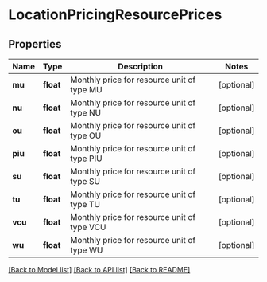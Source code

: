 # LocationPricingResourcePrices

## Properties
Name | Type | Description | Notes
------------ | ------------- | ------------- | -------------
**mu** | **float** | Monthly price for resource unit of type MU | [optional] 
**nu** | **float** | Monthly price for resource unit of type NU | [optional] 
**ou** | **float** | Monthly price for resource unit of type OU | [optional] 
**piu** | **float** | Monthly price for resource unit of type PIU | [optional] 
**su** | **float** | Monthly price for resource unit of type SU | [optional] 
**tu** | **float** | Monthly price for resource unit of type TU | [optional] 
**vcu** | **float** | Monthly price for resource unit of type VCU | [optional] 
**wu** | **float** | Monthly price for resource unit of type WU | [optional] 

[[Back to Model list]](../README.md#documentation-for-models) [[Back to API list]](../README.md#documentation-for-api-endpoints) [[Back to README]](../README.md)



